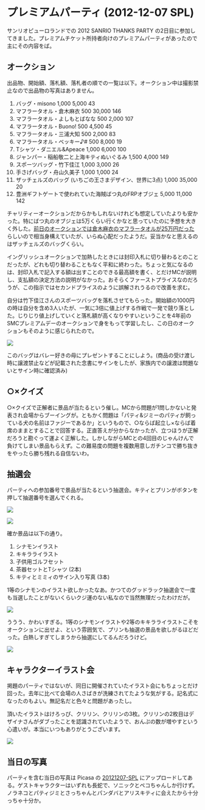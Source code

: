 ﻿プレミアムパーティ (2012-12-07 SPL)
===================================

サンリオピューロランドでの 2012 SANRIO THANKS PARTY の2日目に参加してきました。プレミアムチケット所持者向けのプレミアムパーティがあったので主にその内容をば。

オークション
------------

出品物、開始額、落札額、落札者の順での一覧は以下。オークション中は撮影禁止なので出品物の写真はありません。

1. バッグ・misono 1,000 5,000 43
2. マフラータオル・倉木麻衣 500 30,000 146
3. マフラータオル・よしもとばなな 500 2,000 107
4. マフラータオル・Buono! 500 4,500 45
5. マフラータオル・三浦大知 500 2,000 83
6. マフラータオル・ベッキー♪# 500 8,000 19
7. Tシャツ・ダニエル&Apeace 1,000 6,000 100
8. ジャンパー・稲船敬二と上海キティぬいぐるみ 1,500 4,000 149
9. スポーツバッグ・竹下佳江 1,000 3,000 26
10. 手さげバッグ・舟山久美子 1,000 1,000 24
11. ザッチェルズのバッグ (いちごの王さまデザイン、世界に3点) 1,000 35,000 20
12. 豊洲ギフトゲートで使われていた海賊ばつ丸のFRPオブジェ 5,000 11,000 142

チャリティーオークションだからかもしれないけれども想定していたよりも安かった。特にばつ丸のオブジェは5万くらい行くかなと思っていたのに予想を大きく外した。[前日のオークションでは倉木麻衣のマフラータオルが25万円だった](https://twitter.com/petitcrown_P/status/276696015229313026)らしいので相当身構えていたが、いらぬ心配だったようだ。妥当かなと思えるのはザッチェルズのバッグくらい。

イングリッシュオークションで加熱したときには封印入札に切り替わるとのことだったが、どれも切り替わることもなく平和に終わった。ちょっと気になるのは、封印入札で記入する額は出すことのできる最高額を書く、とだけMCが説明し、支払額の決定方法の説明がなかった。おそらくファーストプライスなのだろうが、この指示ではセカンドプライスのように誤解されうるので改善を求む。

自分は竹下佳江さんのスポーツバッグを落札させてもらった。開始額の1000円の時は自分を含め3人いたが、一気に3倍に値上げする作戦で一発で競り落とした。じりじり値上げしていくと落札額が高くなりやすいということを4年前のSMCプレミアムデーのオークションで身をもって学習したし、この日のオークションもそのように感じられたので。

[![](https://lh3.googleusercontent.com/-SbxXVXu8eyY/UMKh1FX0vkI/AAAAAAAAF90/Qk03OKV2Vek/s480/5D3B6788%2520%25281440x960%2529.jpg)](https://picasaweb.google.com/lh/photo/CYQr_D4xJHE4RWwEBA5bbdMTjNZETYmyPJy0liipFm0?feat=embedwebsite)

このバッグはバレー好きの母にプレゼントすることにしよう。(商品の受け渡し時に譲渡禁止などが記載された念書にサインをしたが、家族内での譲渡は問題ないとサイン時に確認済み)

○×クイズ
--------

○×クイズで正解者に景品が当たるという催し。MCから問題が1問しかないと発表され会場からブーイングが。ともかく問題は「パティ&ジミーのパティが飼っている犬の名前はファジーであるか」というもので、○ならば起立し×ならば着席のままとすることで回答する。正直答えが分からなかったが、立つほうが正解だろうと勘ぐって運よく正解した。しかしながらMCとの4回目のじゃんけんで負けてしまい景品もらえず。この難易度の問題を複数用意しガチンコで勝ち抜きをやったら勝ち残れる自信ないわ。

抽選会
------

パーティへの参加番号で景品が当たるという抽選会。キティとプリンがボタンを押して抽選番号を選んでくれる。

[![](https://lh4.googleusercontent.com/-Tey4FnLn15E/UMKhvqb7R7I/AAAAAAAAF74/MI_fMCAjYdw/s480/5D3B6564%2520%2528960x1440%2529.jpg)](https://picasaweb.google.com/lh/photo/KHXuxPthIDu6emsctP97vdMTjNZETYmyPJy0liipFm0?feat=embedwebsite)

[![](https://lh4.googleusercontent.com/-l5Vss5qHH8w/UMKhwXo4l7I/AAAAAAAAF8I/ORD6aJ4TpP4/s480/5D3B6576%2520%2528960x1440%2529.jpg)](https://picasaweb.google.com/lh/photo/EMBw6m0yoQsdRckTOMHDGNMTjNZETYmyPJy0liipFm0?feat=embedwebsite)

確か景品は以下の通り。

1. シナモンイラスト
2. キキラライラスト
3. 子供用ゴルフセット
4. 茶器セットとTシャツ (2本)
5. キティとミミィのサイン入り写真 (3本)

1等のシナモンのイラスト欲しかったなあ。かつてのグッドラック抽選会で一度も当選したことがないくらいクジ運のない私なので当然無理だったわけだが。

[![](https://lh5.googleusercontent.com/-vFhamLC3ozY/UMKhv8-LkUI/AAAAAAAAF8A/04b_OeINSl8/s480/5D3B6574%2520%25281440x960%2529.jpg)](https://picasaweb.google.com/lh/photo/sCmzo0QChDpBWtWgK-am8dMTjNZETYmyPJy0liipFm0?feat=embedwebsite)

ううう、かわいすぎる。1等のシナモンイラストや2等のキキラライラストこそをオークションに出せよ、という雰囲気で、プリンも抽選の景品を欲しがるほどだった。白熱しすぎてしまうから抽選にしてるんだろうけど。

[![](https://lh5.googleusercontent.com/-_vFBK8X767M/UMKhtN9SyGI/AAAAAAAAF7I/p39YMcbT4W0/s480/5D3B6537%2520%25281440x960%2529.jpg)](https://picasaweb.google.com/lh/photo/D3Tjz0mfK4oBYVxLdCOW0tMTjNZETYmyPJy0liipFm0?feat=embedwebsite)

キャラクターイラスト会
----------------------

掲題のパーティではないが、同日に開催されていたイラスト会にもちょっとだけ回った。去年に比べて会場の人さばきが洗練されてたような気がする。記名式になったのもよい。無記名だと色々と問題があったし。

頂いたイラストはけろっぴ、クリリン、クリリンの3枚。クリリンの2枚目はデザイナさんがダブったことを認識されていたようで、おんぷの数が増やすという心遣いが。本当にいつもありがとうございます。

[![](https://lh6.googleusercontent.com/-aPPniU2Xd4M/UMKh0nchuTI/AAAAAAAAF9w/FxONVN5pMws/s480/5D3B6785%2520%25281440x960%2529.jpg)](https://picasaweb.google.com/lh/photo/7_FJOe-_jvtRN1wZaXI1KNMTjNZETYmyPJy0liipFm0?feat=embedwebsite)

当日の写真
----------

パーティを含む当日の写真は Picasa の [20121207-SPL](https://picasaweb.google.com/103687453618299008868/20121207SPL?authuser=0&noredirect=1) にアップロードしてある。ゲストキャラクターはいずれも長蛇で、ソニックとペコちゃんしか行けず。ノラネコとパティジミとさっちゃんとパンダバとアリスキティに会えたから十分っちゃ十分か。

